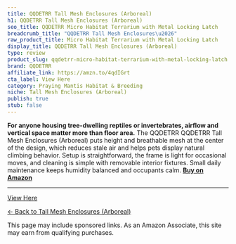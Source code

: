 ```yaml
---
title: QQDETRR Tall Mesh Enclosures (Arboreal)
h1: QQDETRR Tall Mesh Enclosures (Arboreal)
seo_title: QQDETRR Micro Habitat Terrarium with Metal Locking Latch
breadcrumb_title: "QQDETRR Tall Mesh Enclosures\u2026"
raw_product_title: Micro Habitat Terrarium with Metal Locking Latch
display_title: QQDETRR Tall Mesh Enclosures (Arboreal)
type: review
product_slug: qqdetrr-micro-habitat-terrarium-with-metal-locking-latch
brand: QQDETRR
affiliate_link: https://amzn.to/4qdIGrt
cta_label: View Here
category: Praying Mantis Habitat & Breeding
niche: Tall Mesh Enclosures (Arboreal)
publish: true
stub: false
---
```


<div id="intro" class="full-width">
  <p><strong>For anyone housing tree-dwelling reptiles or invertebrates, airflow and vertical space matter more than floor area.</strong> The QQDETRR QQDETRR Tall Mesh Enclosures (Arboreal) puts height and breathable mesh at the center of the design, which reduces stale air and helps pets display natural climbing behavior. Setup is straightforward, the frame is light for occasional moves, and cleaning is simple with removable interior fixtures. Small daily maintenance keeps humidity balanced and occupants calm. <a href="https://amzn.to/4qdIGrt" rel="nofollow sponsored noopener" target="_blank"><strong>Buy on Amazon</strong></a></p>
</div>

<hr />
<p><a class="btn" href="https://amzn.to/4qdIGrt" target="_blank" rel="nofollow sponsored noopener">View Here</a></p>
<p><a href="/roundups/praying-mantis-habitat-breeding/tall-mesh-enclosures-arboreal-/">← Back to Tall Mesh Enclosures (Arboreal)</a></p>
<aside class="disclosure">This page may include sponsored links. As an Amazon Associate, this site may earn from qualifying purchases.</aside>
